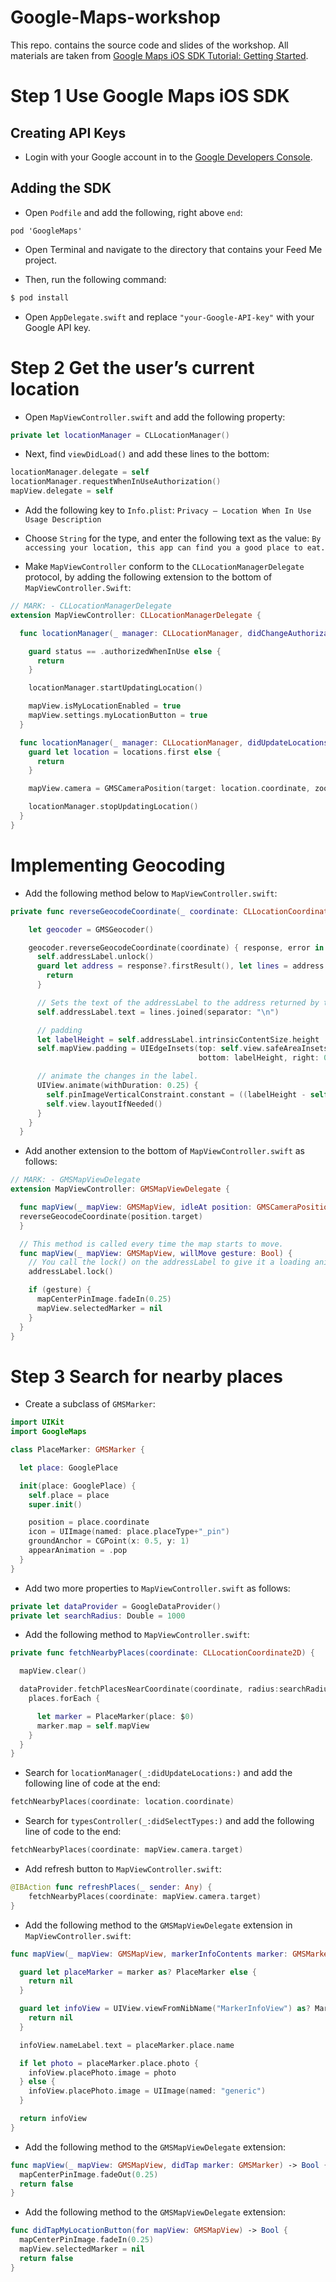 # Google-Maps-workshop
This repo. contains the source code and slides of the workshop. All materials are taken from [Google Maps iOS SDK Tutorial: Getting Started](https://www.raywenderlich.com/197-google-maps-ios-sdk-tutorial-getting-started).

# Step 1 Use Google Maps iOS SDK
## Creating API Keys
- Login with your Google account in to the [Google Developers Console](https://console.developers.google.com/).

## Adding the SDK
- Open `Podfile` and add the following, right above `end`:

`pod 'GoogleMaps'`

- Open Terminal and navigate to the directory that contains your Feed Me project.

- Then, run the following command:

```bash
$ pod install
```

- Open `AppDelegate.swift` and replace `"your-Google-API-key"` with your Google API key.

# Step 2 Get the user’s current location
- Open `MapViewController.swift` and add the following property:
```swift
private let locationManager = CLLocationManager()
```

- Next, find `viewDidLoad()` and add these lines to the bottom:
```swift
locationManager.delegate = self
locationManager.requestWhenInUseAuthorization()
mapView.delegate = self
```

- Add the following key to `Info.plist`:
`Privacy – Location When In Use Usage Description`

- Choose `String` for the type, and enter the following text as the value:
`By accessing your location, this app can find you a good place to eat.`

- Make `MapViewController` conform to the `CLLocationManagerDelegate` protocol, by adding the following extension to the bottom of `MapViewController.Swift`:
```swift
// MARK: - CLLocationManagerDelegate
extension MapViewController: CLLocationManagerDelegate {

  func locationManager(_ manager: CLLocationManager, didChangeAuthorization status: CLAuthorizationStatus) {

    guard status == .authorizedWhenInUse else {
      return
    }

    locationManager.startUpdatingLocation()

    mapView.isMyLocationEnabled = true
    mapView.settings.myLocationButton = true
  }

  func locationManager(_ manager: CLLocationManager, didUpdateLocations locations: [CLLocation]) {
    guard let location = locations.first else {
      return
    }

    mapView.camera = GMSCameraPosition(target: location.coordinate, zoom: 15, bearing: 0, viewingAngle: 0)

    locationManager.stopUpdatingLocation()
  }
}
```

# Implementing Geocoding
- Add the following method below to `MapViewController.swift`:
```swift
private func reverseGeocodeCoordinate(_ coordinate: CLLocationCoordinate2D) {

    let geocoder = GMSGeocoder()

    geocoder.reverseGeocodeCoordinate(coordinate) { response, error in
      self.addressLabel.unlock()
      guard let address = response?.firstResult(), let lines = address.lines else {
        return
      }

      // Sets the text of the addressLabel to the address returned by the geocoder.
      self.addressLabel.text = lines.joined(separator: "\n")

      // padding
      let labelHeight = self.addressLabel.intrinsicContentSize.height
      self.mapView.padding = UIEdgeInsets(top: self.view.safeAreaInsets.top, left: 0,
                                          bottom: labelHeight, right: 0)

      // animate the changes in the label.
      UIView.animate(withDuration: 0.25) {
        self.pinImageVerticalConstraint.constant = ((labelHeight - self.view.safeAreaInsets.top) * 0.5)
        self.view.layoutIfNeeded()
      }
    }
  }
```
- Add another extension to the bottom of `MapViewController.swift` as follows:
```swift
// MARK: - GMSMapViewDelegate
extension MapViewController: GMSMapViewDelegate {

  func mapView(_ mapView: GMSMapView, idleAt position: GMSCameraPosition) {
  reverseGeocodeCoordinate(position.target)
  }

  // This method is called every time the map starts to move.
  func mapView(_ mapView: GMSMapView, willMove gesture: Bool) {
    // You call the lock() on the addressLabel to give it a loading animation.
    addressLabel.lock()

    if (gesture) {
      mapCenterPinImage.fadeIn(0.25)
      mapView.selectedMarker = nil
    }
  }
}
```

# Step 3 Search for nearby places
- Create a subclass of `GMSMarker`:
```swift
import UIKit
import GoogleMaps

class PlaceMarker: GMSMarker {

  let place: GooglePlace

  init(place: GooglePlace) {
    self.place = place
    super.init()

    position = place.coordinate
    icon = UIImage(named: place.placeType+"_pin")
    groundAnchor = CGPoint(x: 0.5, y: 1)
    appearAnimation = .pop
  }
}
```

- Add two more properties to `MapViewController.swift` as follows:
```swift
private let dataProvider = GoogleDataProvider()
private let searchRadius: Double = 1000
```

- Add the following method to `MapViewController.swift`:
```swift
private func fetchNearbyPlaces(coordinate: CLLocationCoordinate2D) {

  mapView.clear()

  dataProvider.fetchPlacesNearCoordinate(coordinate, radius:searchRadius, types: searchedTypes) { places in
    places.forEach {

      let marker = PlaceMarker(place: $0)
      marker.map = self.mapView
    }
  }
}
```

- Search for `locationManager(_:didUpdateLocations:)` and add the following line of code at the end:
```swift
fetchNearbyPlaces(coordinate: location.coordinate)
```

- Search for `typesController(_:didSelectTypes:)` and add the following line of code to the end:
```swift
fetchNearbyPlaces(coordinate: mapView.camera.target)
```

- Add refresh button to `MapViewController.swift`:
```swift
@IBAction func refreshPlaces(_ sender: Any) {
    fetchNearbyPlaces(coordinate: mapView.camera.target)
}
```

- Add the following method to the `GMSMapViewDelegate` extension in `MapViewController.swift`:
```swift
func mapView(_ mapView: GMSMapView, markerInfoContents marker: GMSMarker) -> UIView? {

  guard let placeMarker = marker as? PlaceMarker else {
    return nil
  }

  guard let infoView = UIView.viewFromNibName("MarkerInfoView") as? MarkerInfoView else {
    return nil
  }

  infoView.nameLabel.text = placeMarker.place.name

  if let photo = placeMarker.place.photo {
    infoView.placePhoto.image = photo
  } else {
    infoView.placePhoto.image = UIImage(named: "generic")
  }

  return infoView
}
```

- Add the following method to the `GMSMapViewDelegate` extension:
```swift
func mapView(_ mapView: GMSMapView, didTap marker: GMSMarker) -> Bool {
  mapCenterPinImage.fadeOut(0.25)
  return false
}
```

- Add the following method to the `GMSMapViewDelegate` extension:
```swift
func didTapMyLocationButton(for mapView: GMSMapView) -> Bool {
  mapCenterPinImage.fadeIn(0.25)
  mapView.selectedMarker = nil
  return false
}
```
